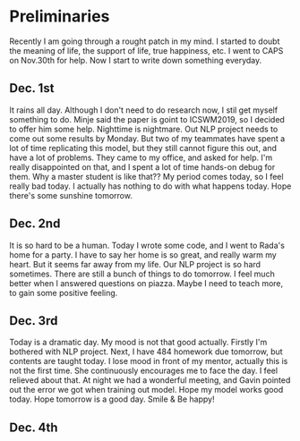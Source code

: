 # Preliminaries

Recently I am going through a rought patch in my mind. I started to doubt the meaning of life, the support of life, true happiness, etc. I went to CAPS on Nov.30th for help. Now I start to write down something everyday.


## Dec. 1st

It rains all day. Although I don't need to do research now, I stil get myself something to do. Minje said the paper is goint to ICSWM2019, so I decided to offer him some help. Nighttime is nightmare. Out NLP project needs to come out some results by Monday. But two of my teammates have spent a lot of time replicating this model, but they still cannot figure this out, and have a lot of problems. They came to my office, and asked for help. I'm really disappointed on that, and I spent a lot of time hands-on debug for them. Why a master student is like that?? My period comes today, so I feel really bad today. I actually has nothing to do with what happens today. Hope there's some sunshine tomorrow.


## Dec. 2nd

It is so hard to be a human. Today I wrote some code, and I went to Rada's home for a party. I have to say her home is so great, and really warm my heart. But it seems far away from my life. Our NLP project is so hard sometimes. There are still a bunch of things to do tomorrow. I feel much better when I answered questions on piazza. Maybe I need to teach more, to gain some positive feeling.

## Dec. 3rd

Today is a dramatic day. My mood is not that good actually. Firstly I'm bothered with NLP project. Next, I have 484 homework due tomorrow, but contents are taught today. I lose mood in front of my mentor, actually this is not the first time. She continuously encourages me to face the day. I feel relieved about that. At night we had a wonderful meeting, and Gavin pointed out the error we got when training out model. Hope my model works good today. Hope tomorrow is a good day. Smile & Be happy!

## Dec. 4th
